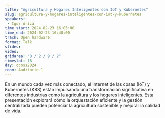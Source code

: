 ```yaml
---
title: "Agricultura y Hogares Inteligentes con IoT y Kubernetes"
slug: agricultura-y-hogares-inteligentes-con-iot-y-kubernetes
speakers:
 - Igor Ariza
time_start: 2024-02-23 16:05:00
time_end: 2024-02-23 16:40:00
track: Open hardware
format: Talk
slides: 
video: 
gridarea: "8 / 2 / 9 / 2"
timeslot: 18
day: ccoss2024
room: Auditorio 1
---
```


En un mundo cada vez más conectado, el Internet de las cosas (IoT) y Kubernetes (K8S) están impulsando una transformación significativa en diferentes industrias como la agricultura y los hogares inteligentes. Esta presentación explorará cómo la orquestación eficiente y la gestión centralizada pueden potenciar la agricultura sostenible y mejorar la calidad de vida.